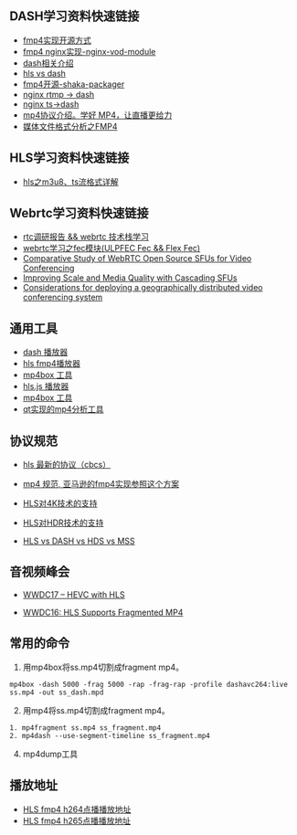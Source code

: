 ## DASH学习资料快速链接

* [fmp4实现开源方式](https://github.com/axiomatic-systems/Bento4)
* [fmp4 nginx实现-nginx-vod-module](https://github.com/kaltura/nginx-vod-module)
* [dash相关介绍](https://bitmovin.com/dynamic-adaptive-streaming-http-mpeg-dash)
* [hls vs dash](https://www.vidbeo.com/blog/hls-vs-dash)
* [fmp4开源-shaka-packager](https://github.com/google/shaka-packager/commit/4891d9a6bf96f3655a7df4b908f96cc036a8c51b)
* [nginx rtmp -> dash](https://github.com/arut/nginx-rtmp-module)
* [nginx ts->dash](https://github.com/arut/nginx-ts-module)
* [mp4协议介绍。学好 MP4，让直播更给力](https://www.villainhr.com/page/2017/08/21/%E5%AD%A6%E5%A5%BD%20MP4%EF%BC%8C%E8%AE%A9%E7%9B%B4%E6%92%AD%E6%9B%B4%E7%BB%99%E5%8A%9B)
* [媒体文件格式分析之FMP4](https://github.com/liwf616/awesome-dash/wiki)

## HLS学习资料快速链接

* [hls之m3u8、ts流格式详解](https://my.oschina.net/u/727148/blog/666824)

## Webrtc学习资料快速链接

* [rtc调研报告 && webrtc 技术栈学习](https://github.com/liwf616/awesome-live-stream/wiki/rtc_research)
* [webrtc学习之fec模块(ULPFEC Fec && Flex Fec)](https://xjsxjtu.github.io/2017-07-16/LearningWebRTC-fec/)
* [Comparative Study of WebRTC Open Source SFUs
for Video Conferencing](https://www.cosmosoftware.io/publications/andre2018_Comparative_Study_of_SFUs.pdf)
* [Improving Scale and Media Quality with Cascading SFUs](https://webrtchacks.com/sfu-cascading/)
* [Considerations for deploying a geographically distributed video conferencing system](https://jitsi.org/wp-content/uploads/2018/11/ccwc2018-geo.pdf)


## 通用工具

* [dash 播放器](http://reference.dashif.org/dash.js/nightly/samples/dash-if-reference-player/index.html)
* [hls fmp4播放器](https://bitmovin.com/hls-news-wwdc-2016)
* [mp4box 工具](https://gpac.wp.imt.fr/mp4box/dash/)
* [hls.js 播放器](http://video-dev.github.io/hls.js/demo/)
* [mp4box 工具](https://gpac.wp.imt.fr/mp4box/dash/)
* [qt实现的mp4分析工具](https://github.com/ksvc/MediaParser)


## 协议规范

* [hls 最新的协议（cbcs）](https://tools.ietf.org/html/rfc8216)

* [mp4 规范, 亚马逊的fmp4实现参照这个方案](http://l.web.umkc.edu/lizhu/teaching/2016sp.video-communication/ref/mp4.pdf)

* [HLS对4K技术的支持](http://www.streamingmedia.com/Articles/Editorial/Featured-Articles/Apple-Got-It-Wrong-Encoding-Specs-for-HEVC-in-HLS--121878.aspx)

* [HLS对HDR技术的支持](https://streaminglearningcenter.com/blogs/apple-updates-hls-authoring-spec-4k-hdr.html)

* [HLS vs DASH vs HDS vs MSS](https://bitmovin.com/mpeg-dash-vs-apple-hls-vs-microsoft-smooth-streaming-vs-adobe-hds/)

## 音视频峰会

* [WWDC17 – HEVC with HLS](https://bitmovin.com/wwdc17-hevc-hls-apple-just-announced-feature-support-box/)

* [WWDC16: HLS Supports Fragmented MP4](https://bitmovin.com/hls-news-wwdc-2016/)

## 常用的命令

1. 用mp4box将ss.mp4切割成fragment mp4。

```
mp4box -dash 5000 -frag 5000 -rap -frag-rap -profile dashavc264:live ss.mp4 -out ss_dash.mpd
```

2. 用mp4将ss.mp4切割成fragment mp4。

```
1. mp4fragment ss.mp4 ss_fragment.mp4
2. mp4dash --use-segment-timeline ss_fragment.mp4
```

4. mp4dump工具

## 播放地址
* [HLS fmp4 h264点播播放地址](https://bitdash-a.akamaihd.net/content/MI201109210084_1/m3u8s-fmp4/f08e80da-bf1d-4e3d-8899-f0f6155f6efa.m3u8)
* [HLS fmp4 h265点播播放地址](http://bitmovin-a.akamaihd.net/content/dataset/multi-codec/hevc/stream_fmp4.m3u8)

